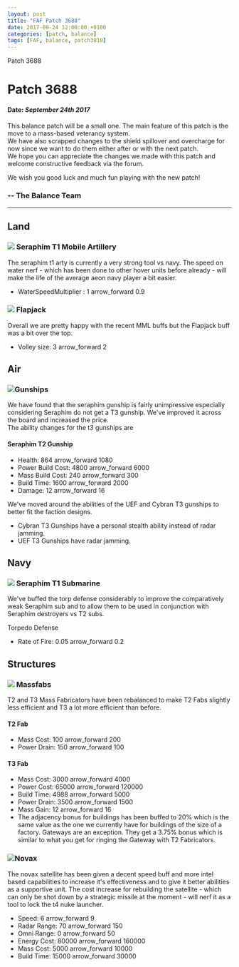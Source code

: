 ```yaml
---
layout: post
title: "FAF Patch 3688"
date: 2017-09-24 12:00:00 +0100
categories: [patch, balance]
tags: [FAF, balance, patch3810]
---
```


Patch 3688

# Patch 3688

#### Date: _September 24th 2017_

This balance patch will be a small one. The main feature of this patch is the move to a mass-based veterancy system.  
We have also scrapped changes to the shield spillover and overcharge for now since we want to do them either after or with the next patch.  
We hope you can appreciate the changes we made with this patch and welcome constructive feedback via the forum.

We wish you good luck and much fun playing with the new patch!

### \-- The Balance Team

---

## Land

### ![](/assets/images/units/sera/land/T1MobileArty.png) Seraphim T1 Mobile Artillery

The seraphim t1 arty is currently a very strong tool vs navy. The speed on water nerf - which has been done to other hover units before already - will make the life of the average aeon navy player a bit easier.

- WaterSpeedMultiplier : 1 <span class="material-symbols-outlined">
  arrow_forward
  </span> 0.9

### ![](/assets/images/units/uef/land/T2MobileML.png) Flapjack

Overall we are pretty happy with the recent MML buffs but the Flapjack buff was a bit over the top.

- Volley size: 3 <span class="material-symbols-outlined">
  arrow_forward
  </span> 2

## Air

### ![](/assets/images/units/cybran/air/T3Gunship.png)Gunships

We have found that the seraphim gunship is fairly unimpressive especially considering Seraphim do not get a T3 gunship. We've improved it across the board and increased the price.  
The ability changes for the t3 gunships are

#### Seraphim T2 Gunship

- Health: 864 <span class="material-symbols-outlined">
  arrow_forward
  </span> 1080
- Power Build Cost: 4800 <span class="material-symbols-outlined">
  arrow_forward
  </span> 6000
- Mass Build Cost: 240 <span class="material-symbols-outlined">
  arrow_forward
  </span> 300
- Build Time: 1600 <span class="material-symbols-outlined">
  arrow_forward
  </span> 2000
- Damage: 12 <span class="material-symbols-outlined">
  arrow_forward
  </span> 16

We've moved around the abilities of the UEF and Cybran T3 gunships to better fit the faction designs.

- Cybran T3 Gunships have a personal stealth ability instead of radar jamming.
- UEF T3 Gunships have radar jamming.

## Navy

### ![](/assets/images/units/sera/naval/T1Sub.png) Seraphim T1 Submarine

We've buffed the torp defense considerably to improve the comparatively weak Seraphim sub and to allow them to be used in conjunction with Seraphim destroyers vs T2 subs.

Torpedo Defense

- Rate of Fire: 0.05 <span class="material-symbols-outlined">
  arrow_forward
  </span> 0.2

## Structures

### ![](/assets/images/units/uef/structure/T3MassFabricator.png) Massfabs

T2 and T3 Mass Fabricators have been rebalanced to make T2 Fabs slightly less efficient and T3 a lot more efficient than before.

#### T2 Fab

- Mass Cost: 100 <span class="material-symbols-outlined">
  arrow_forward
  </span> 200
- Power Drain: 150 <span class="material-symbols-outlined">
  arrow_forward
  </span> 100

#### T3 Fab

- Mass Cost: 3000 <span class="material-symbols-outlined">
  arrow_forward
  </span> 4000
- Power Cost: 65000 <span class="material-symbols-outlined">
  arrow_forward
  </span> 120000
- Build Time: 4988 <span class="material-symbols-outlined">
  arrow_forward
  </span> 5000
- Power Drain: 3500 <span class="material-symbols-outlined">
  arrow_forward
  </span> 1500
- Mass Gain: 12 <span class="material-symbols-outlined">
  arrow_forward
  </span> 16
- The adjacency bonus for buildings has been buffed to 20% which is the same value as the one we currently have for buildings of the size of a factory. Gateways are an exception. They get a 3.75% bonus which is similar to what you get for ringing the Gateway with T2 Fabricators.

### ![](/assets/images/units/uef/structure/T4SataliteCenter.png)Novax

The novax satellite has been given a decent speed buff and more intel based capabilities to increase it's effectiveness and to give it better abilities as a supportive unit. The cost increase for rebuilding the satellite - which can only be shot down by a strategic missile at the moment - will nerf it as a tool to lock the t4 nuke launcher.

- Speed: 6 <span class="material-symbols-outlined">
  arrow_forward
  </span> 9
- Radar Range: 70 <span class="material-symbols-outlined">
  arrow_forward
  </span> 150
- Omni Range: 0 <span class="material-symbols-outlined">
  arrow_forward
  </span> 50
- Energy Cost: 80000 <span class="material-symbols-outlined">
  arrow_forward
  </span> 160000
- Mass Cost: 5000 <span class="material-symbols-outlined">
  arrow_forward
  </span> 10000
- Build Time: 15000 <span class="material-symbols-outlined">
  arrow_forward
  </span> 30000
